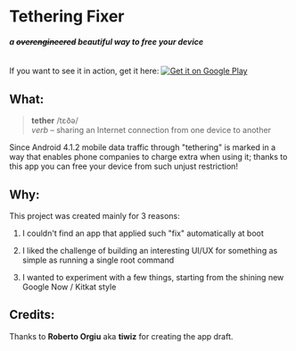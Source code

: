 Tethering Fixer
===
#### *a ~~overengineered~~ beautiful way to free your device*
<br>
If you want to see it in action, get it here:

<a href="https://play.google.com/store/apps/details?id=me.eugeniomarletti.tetheringfixer">
  <img alt="Get it on Google Play"
       src="https://developer.android.com/images/brand/en_generic_rgb_wo_45.png" />
</a>

What:
---

> __tether__ /tɛðə/<br>
> *verb* – sharing an Internet connection from one device to another

Since Android 4.1.2 mobile data traffic through "tethering" is marked in a way that enables phone companies to charge extra when using it; thanks to this app you can free your device from such unjust restriction!

Why:
---

This project was created mainly for 3 reasons:

1. I couldn't find an app that applied such "fix" automatically at boot

2. I liked the challenge of building an interesting UI/UX for something as simple as running a single root command

3. I wanted to experiment with a few things, starting from the shining new Google Now / Kitkat style

Credits:
---

Thanks to __Roberto Orgiu__ aka __tiwiz__ for creating the app draft.